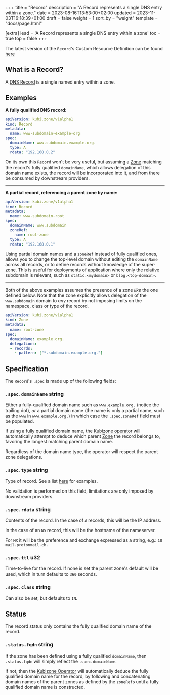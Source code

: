 +++
title = "Record"
description = "A Record represents a single DNS entry within a zone."
date = 2023-08-16T13:53:00+02:00
updated = 2023-11-03T16:18:39+01:00
draft = false
weight = 1
sort_by = "weight"
template = "docs/page.html"

[extra]
lead = 'A Record represents a single DNS entry within a zone'
toc = true
top = false
+++

The latest version of the `Record`'s Custom Resource Definition can be found [here](https://github.com/MathiasPius/kubizone/blob/main/crds/kubi.zone/v1alpha1/Record.yaml)

## What is a Record?
A [DNS Record](https://en.wikipedia.org/wiki/Domain_Name_System#Resource_records) is a single named entry within a zone.

## Examples
**A fully qualified DNS record:**
```yaml
apiVersion: kubi.zone/v1alpha1
kind: Record
metadata:
  name: www-subdomain-example-org
spec:
  domainName: www.subdomain.example.org.
  type: A
  rdata: "192.168.0.2"
```
On its own this `Record` won't be very useful, but assuming a [Zone](../zones/) matching the record's
fully qualified `domainName`, which allows delegation of this domain name exists, the record will be
incorporated into it, and from there be consumed by downstream providers.

---

**A partial record, referencing a parent zone by name:**
```yaml
apiVersion: kubi.zone/v1alpha1
kind: Record
metadata:
  name: www-subdomain-root
spec:
  domainName: www.subdomain
  zoneRef:
    name: root-zone
  type: A
  rdata: "192.168.0.1"
```
Using partial domain names and a `zoneRef` instead of fully qualified ones, allows you to change
the top-level domain without editing the `domainName` across all records, or to define records
without knowledge of the super-zone. This is useful for deployments of application where only
the relative subdomain is relevant, such as `static.<mydomain>` or `blog.<top-domain>`.

---
Both of the above examples assumes the presence of a zone _like_ the one defined below. Note that the zone explicitly allows delegation of the `www.subdomain` domain
to _any_ record by not imposing limits on the namespace, class or type of the record.
```yaml
apiVersion: kubi.zone/v1alpha1
kind: Zone
metadata:
  name: root-zone
spec:
  domainName: example.org.
  delegations:
  - records:
    - pattern: ["*.subdomain.example.org."]
```

## Specification
The `Record`'s `.spec` is made up of the following fields:
### `.spec.domainName` string
Either a fully-qualified domain name such as `www.example.org.` (notice the trailing dot), _or_
a partial domain name (the name is only a partial name, such as the `www` in `www.example.org.`) in
which case the `.spec.zoneRef` field must be populated.

If using a fully qualified domain name, the [Kubizone operator](../../operators/kubizone/) will
automatically attempt to deduce which parent [Zone](../zones/) the record belongs to, favoring
the longest matching parent domain name.

Regardless of the domain name type, the operator will respect the parent zone delegations.

### `.spec.type` string
Type of record. See a list [here](https://en.wikipedia.org/wiki/List_of_DNS_record_types) for examples.

No validation is performed on this field, limitations are only imposed by downstream providers.

### `.spec.rdata` string
Contents of the record. In the case of `A` records, this will be the IP address.

In the case of an `NS` record, this will be the hostname of the nameserver.

For `MX` it will be the preference and exchange expressed as a string, e.g.: `10 mail.protonmail.ch.`

### `.spec.ttl` u32
Time-to-live for the record. If none is set the parent zone's default will be used, which in turn defaults to `360` seconds.

### `.spec.class` string
Can also be set, but defaults to `IN`.


## Status
The record status only contains the fully qualified domain name of the record.

### `.status.fqdn` string
If the zone has been defined using a fully qualified `domainName`, then `.status.fqdn` will simply reflect the `.spec.domainName`.

If not, then the [Kubizone Operator](../../operators/kubizone/) will automatically deduce the fully qualified domain name for the record, by following and concatenating domain names of the parent zones as defined by the `zoneRef`s until a fully qualified domain name is constructed.